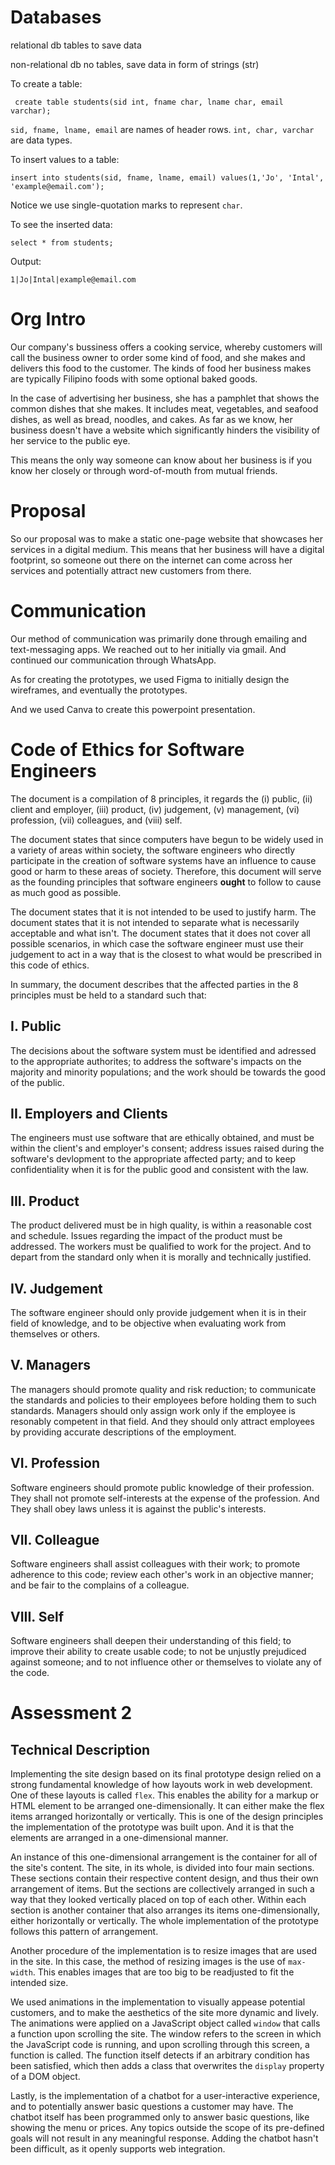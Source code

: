 # Databases

relational db
	tables to save data


non-relational db
	no tables, save data in form of strings (str)

To create a table:
```sqlite
 create table students(sid int, fname char, lname char, email varchar);
 ```

`sid, fname, lname, email` are names of header rows.
`int, char, varchar` are data types. 


To insert values to a table:
```sqlite
insert into students(sid, fname, lname, email) values(1,'Jo', 'Intal', 'example@email.com');
```

Notice we use single-quotation marks to represent `char`. 

To see the inserted data:
```sqlite
select * from students;
```

Output:
```sqlite
1|Jo|Intal|example@email.com
```


# Org Intro

Our company's bussiness offers a cooking service, whereby customers will call the business owner to order some kind of food, and she makes and delivers this food to the customer. The kinds of food her business makes are typically Filipino foods with some optional baked goods. 

In the case of advertising her business, she has a pamphlet that shows the common dishes that she makes. It includes meat, vegetables, and seafood dishes, as well as bread, noodles, and cakes. As far as we know, her business doesn't have a website which significantly hinders the visibility of her service to the public eye. 

This means the only way someone can know about her business is if you know her closely or through word-of-mouth from mutual friends.

# Proposal

So our proposal was to make a static one-page website that showcases her services in a digital medium. This means that her business will have a digital footprint, so someone out there on the internet can come across her services and potentially attract new customers from there. 

# Communication

Our method of communication was primarily done through emailing and text-messaging apps. We reached out to her initially via gmail. And continued our communication through WhatsApp.


As for creating the prototypes, we used Figma to initially design the wireframes, and eventually the prototypes.

And we used Canva to create this powerpoint presentation.

# Code of Ethics for Software Engineers

The document is a compilation of 8 principles, it regards the (i) public, (ii) client and employer, (iii) product, (iv) judgement, (v) management, (vi) profession, (vii) colleagues, and (viii) self.

The document states that since computers have begun to be widely used in a variety of areas within society, the software engineers who directly participate in the creation of software systems have an influence to cause good or harm to these areas of society. Therefore, this document will serve as the founding principles that software engineers **ought**
to follow to cause as much good as possible.

The document states that it is not intended to be used to justify harm. The document states that it is not intended to separate what is necessarily acceptable and what isn't. The document states that it does not cover all possible scenarios, in which case the software engineer must use their judgement to act in a way that is the closest to what would be prescribed in this code of ethics. 


In summary, the document describes that the affected parties in the 8 principles must be held to a standard such that: 
## I. Public

The decisions about the software system must be identified and adressed to the appropriate authorites; to address the software's impacts on the majority and minority populations; and the work should be towards the good of the public. 

## II. Employers and Clients

The engineers must use software that are ethically obtained, and must be within the client's and employer's consent; address issues raised during the software's devlopment to the appropriate affected party; and to keep confidentiality when it is for the public good and consistent with the law.

## III. Product

The product delivered must be in high quality, is within a reasonable cost and schedule. Issues regarding the impact of the product must be addressed. The workers must be qualified to work for the project. And to depart from the standard only when it is morally and technically justified.

## IV. Judgement

The software engineer should only provide judgement when it is in their field of knowledge, and to be objective when evaluating work from themselves or others.

## V. Managers

The managers should promote quality and risk reduction; to communicate the standards and policies to their employees before holding them to such standards. Managers should only assign work only if the employee is resonably competent in that field. And they should only attract employees by providing accurate descriptions of the employment.


## VI. Profession

Software engineers should promote public knowledge of their profession. They shall not promote self-interests at the expense of the profession. And They shall obey laws unless it is against the public's interests.

## VII. Colleague

Software engineers shall assist colleagues with their work; to promote adherence to this code; review each other's work in an objective manner; and be fair to the complains of a colleague.

## VIII. Self

Software engineers shall deepen their understanding of this field; to improve their ability to create usable code; to not be unjustly prejudiced against someone; and to not influence other or themselves to violate any of the code.

# Assessment 2

## Technical Description

Implementing the site design based on its final prototype design relied on a strong fundamental knowledge of how layouts work in web development. One of these layouts is called `flex`. This enables the ability for a markup or HTML element to be arranged one-dimensionally. It can either make the flex items arranged horizontally or vertically. This is one of the design principles the implementation of the prototype was built upon. And it is that the elements are arranged in a one-dimensional manner.

An instance of this one-dimensional arrangement is the container for all of the site's content. The site, in its whole, is divided into four main sections. These sections contain their respective content design, and thus their own arrangement of items. But the sections are collectively arranged in such a way that they looked vertically placed on top of each other. Within each section is another container that also arranges its items one-dimensionally, either horizontally or vertically. The whole implementation of the prototype follows this pattern of arrangement.

Another procedure of the implementation is to resize images that are used in the site. In this case, the method of resizing images is the use of `max-width`. This enables images that are too big to be readjusted to fit the intended size. 

We used animations in the implementation to visually appease potential customers, and to make the aesthetics of the site more dynamic and lively. The animations were applied on a JavaScript object called `window` that calls a function upon scrolling the site. The window refers to the screen in which the JavaScript code is running, and upon scrolling through this screen, a function is called. The function itself detects if an arbitrary condition has been satisfied, which then adds a class that overwrites the `display` property of a DOM object.

Lastly, is the implementation of a chatbot for a user-interactive experience, and to potentially answer basic questions a customer may have. The chatbot itself has been programmed only to answer basic questions, like showing the menu or prices. Any topics outside the scope of its pre-defined goals will not result in any meaningful response. Adding the chatbot hasn't been difficult, as it openly supports web integration.

